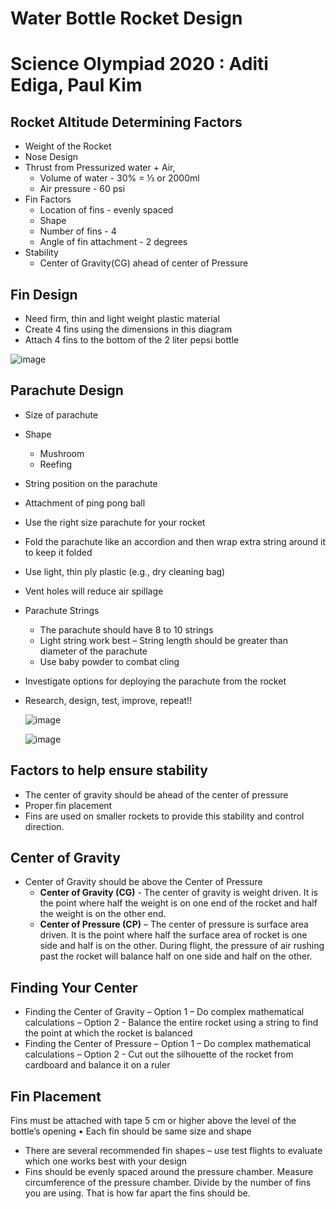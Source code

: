 # Water Bottle Rocket Design
# Science Olympiad 2020 : Aditi Ediga, Paul Kim

## Rocket Altitude Determining Factors
* Weight of the Rocket
* Nose Design
* Thrust from Pressurized water + Air, 
   * Volume of water - 30% = ⅓ or 2000ml
   * Air pressure - 60 psi
* Fin Factors  
   * Location of fins - evenly spaced
   * Shape
   * Number of fins - 4
   * Angle of fin attachment - 2 degrees
* Stability
   * Center of Gravity(CG) ahead of center of Pressure
 
## Fin Design
* Need firm, thin and light weight plastic material
* Create 4 fins using the dimensions in this diagram
* Attach 4 fins to the bottom of the 2 liter pepsi bottle

![image](https://github.com/asediga/water-bottle-rocket/assets/92961504/ad84778d-56ca-442f-9897-bf7a9a85260c)

## Parachute Design
* Size of parachute
* Shape
  * Mushroom
  * Reefing
* String position  on the parachute
* Attachment of ping pong ball
* Use the right size parachute for your rocket
* Fold the parachute like an accordion and then wrap extra string around it to keep it folded
* Use light, thin ply plastic (e.g., dry cleaning bag)
* Vent holes will reduce air spillage
* Parachute Strings
  * The parachute should have 8 to 10 strings
  * Light string work best – String length should be greater than diameter of the parachute
  * Use baby powder to combat cling
* Investigate options for deploying the parachute from the rocket
* Research, design, test, improve, repeat!!


  ![image](https://github.com/asediga/water-bottle-rocket/assets/92961504/65855b9c-b9c6-49b9-b62e-bd30fb9e9ea9)

  ![image](https://github.com/asediga/water-bottle-rocket/assets/92961504/c4dea931-d7ad-4dc1-ad49-5ee2bb05a802)

## Factors to help ensure stability 
* The center of gravity should be ahead of the center of pressure 
* Proper fin placement
* Fins are used on smaller rockets to provide this stability and control direction.

## Center of Gravity
* Center of Gravity should be above the Center of Pressure 
  * **Center of Gravity (CG)** - The center of gravity is weight driven. It is the point where half the weight is on one end of the rocket and half the weight is on the other end.
  * **Center of Pressure (CP)** – The center of pressure is surface area driven. It is the point where half the surface area of rocket is one side and half is on the other. During flight, the pressure of air rushing past the rocket will balance half on one side and half on the other.

## Finding Your Center
* Finding the Center of Gravity 
  – Option 1 – Do complex mathematical calculations 
  – Option 2 - Balance the entire rocket using a string to find the point at which the rocket is balanced 
* Finding the Center of Pressure 
  – Option 1 – Do complex mathematical calculations 
  – Option 2 - Cut out the silhouette of the rocket from cardboard and balance it on a ruler

## Fin Placement
Fins must be attached with tape 5 cm or higher above the level of the bottle’s opening • Each fin should be same size and shape 
- There are several recommended fin shapes 
– use test flights to evaluate which one works best with your design 
- Fins should be evenly spaced around the pressure chamber. Measure circumference of the pressure chamber. Divide by the number of fins you are using. That is how far apart the fins should be.





